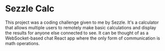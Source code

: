 # Sezzle Calc


This project was a coding challenge given to me by Sezzle. It's a calculator that allows multiple users to remotely make basic calculations and display the results for anyone else connected to see. It can be thought of as a WebSocket-based chat React app where the only form of communication is math operations.
